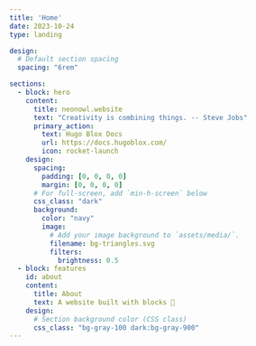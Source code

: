 ```yaml
---
title: 'Home'
date: 2023-10-24
type: landing

design:
  # Default section spacing
  spacing: "6rem"

sections:
  - block: hero
    content:
      title: neonowl.website
      text: "Creativity is combining things. -- Steve Jobs"
      primary_action:
        text: Hugo Blox Docs
        url: https://docs.hugoblox.com/
        icon: rocket-launch
    design:
      spacing:
        padding: [0, 0, 0, 0]
        margin: [0, 0, 0, 0]
      # For full-screen, add `min-h-screen` below
      css_class: "dark"
      background:
        color: "navy"
        image:
          # Add your image background to `assets/media/`.
          filename: bg-triangles.svg
          filters:
            brightness: 0.5
  - block: features
    id: about
    content:
      title: About
      text: A website built with blocks 🧱
    design:
      # Section background color (CSS class)
      css_class: "bg-gray-100 dark:bg-gray-900"
---
```

